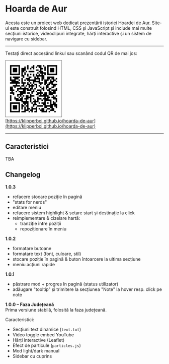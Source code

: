 # Hoarda de Aur

Acesta este un proiect web dedicat prezentării istoriei Hoardei de Aur. Site-ul este construit folosind HTML, CSS și JavaScript și include mai multe secțiuni istorice, videoclipuri integrate, hărți interactive și un sistem de navigare cu sidebar.

---

Testați direct accesând linkul sau scanând codul QR de mai jos:  

<a href="https://klipperboi.github.io/hoarda-de-aur/"><img src="assets/qr.png" alt="QR code" width="180"></a>  
[https://klipperboi.github.io/hoarda-de-aur](https://klipperboi.github.io/hoarda-de-aur)

---

## Caracteristici
TBA

## Changelog

**1.0.3**
- refacere stocare poziție în pagină
- "stats for nerds"
- editare meniu
- refacere sistem highlight & setare start și destinație la click
- reimplementare & cizelare hartă:
  - tranziție între poziții
  - repoziționare în meniu

**1.0.2**
- formatare butoane
- formatare text (font, culoare, stil)
- stocare poziție în pagină & buton întoarcere la ultima secțiune
- meniu acțiuni rapide 

**1.0.1**
- păstrare mod + progres în pagină (status utilizator)
- adăugare "tooltip" și trimitere la secțiunea "Note" la hover resp. click pe note

**1.0.0 – Faza Județeană**  
Prima versiune stabilă, folosită la faza județeană.

Caracteristici:
- Secțiuni text dinamice (`text.txt`)
- Video toggle embed YouTube
- Hărți interactive (Leaflet)
- Efect de particule (`particles.js`)
- Mod light/dark manual
- Sidebar cu cuprins
